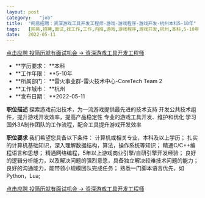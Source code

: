 ```yaml
---
layout:	post
category:	"job"
title:	"网易招聘：资深游戏工具开发工程师-游戏-游戏程序-游戏开发-杭州本科5-10年"
tags:	[网易,招聘,面试,找工作,工作,内推,游戏,游戏程序,游戏开发,杭州,本科,5-10年]
date:	2022-05-11
---
```


[点击应聘 投简历就有面试机会 -> 资深游戏工具开发工程师](http://mobile.bole.netease.com/bole/boleDetail?id=11966&employeeId=346f03c3cda5f04c&key=all)



- **学历要求： **本科
- **工作年限： **5-10年
- **所属部门： **雷火事业群-雷火技术中心-CoreTech Team 2
- **工作城市： **杭州
- **发布日期： **2022-05-11



**职位描述**
探索游戏前沿技术，为一流游戏提供最先进的技术支持
开发公共技术组件，提升游戏开发效率，提高产品稳定性
专业的游戏工具开发、维护和优化
学习国外3A制作团队的工作流程，配合工具提升游戏开发效率



**职位要求**
我们希望您具备以下条件：
计算机或相关专业，本科及以上学历；
扎实的计算机基础知识，深入理解数据结构，算法，操作系统等知识；
精通C/C++编程语言和思想；
精通网络编程，5年以上游戏商业引擎/自研引擎开发经验；
良好的逻辑分析能力，以及解决问题的强烈意愿，具备独立解决较难技术问题的能力；
良好的沟通能力，能带领小规模团队完成任务；
熟悉一门脚本语言优先，如Python，Lua;



[点击应聘 投简历就有面试机会 -> 资深游戏工具开发工程师](http://mobile.bole.netease.com/bole/boleDetail?id=11966&employeeId=346f03c3cda5f04c&key=all)